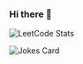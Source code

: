 ### Hi there 👋

<!--
**MahmoudFroukh/MahmoudFroukh** is a ✨ _special_ ✨ repository because its `README.md` (this file) appears on your GitHub profile.

Here are some ideas to get you started:

- 🔭 I’m currently working on ...
- 🌱 I’m currently learning ...
- 👯 I’m looking to collaborate on ...
- 🤔 I’m looking for help with ...
- 💬 Ask me about ...
- 📫 How to reach me: ...
- ⚡ Fun fact: ...
-->
![LeetCode Stats](https://leetcard.jacoblin.cool/MahmoudF?theme=dark&font=Asul&ext=heatmap)

<!-- Markdown -->

![Jokes Card](https://readme-jokes.vercel.app/api)
